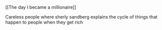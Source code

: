 

[[The day I became a millionaire]]

Careless people where sherly sandberg explains the cycle of things that happen to people when they get rich